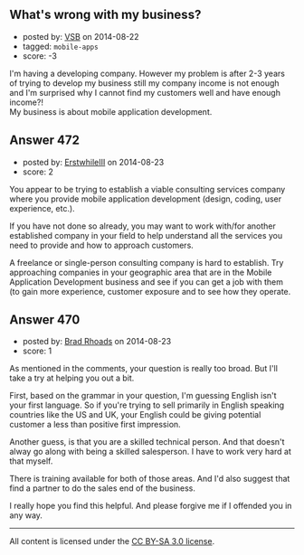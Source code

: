 ## What's wrong with my business?

- posted by: [VSB](https://stackexchange.com/users/1084234/vsb) on 2014-08-22
- tagged: `mobile-apps`
- score: -3

I'm having a developing company. However my problem is after 2-3 years of trying to develop my business still my company income is not enough and I'm surprised why I cannot find my customers well and have enough income?!
<br/> My business is about mobile application development.


## Answer 472

- posted by: [ErstwhileIII](https://stackexchange.com/users/2320529/erstwhileiii) on 2014-08-23
- score: 2

You appear to be trying to establish a viable consulting services company where you provide mobile application development (design, coding, user experience, etc.).

If you have not done so already, you may want to work with/for another established company in your field to help understand all the services you need to provide and how to approach customers. 

A freelance or single-person consulting company is hard to establish. Try approaching companies in your geographic area that are in the Mobile Application Development business and see if you can get a job with them (to gain more experience, customer exposure and to see how they operate.


## Answer 470

- posted by: [Brad Rhoads](https://stackexchange.com/users/42121/brad-rhoads) on 2014-08-23
- score: 1

As mentioned in the comments, your question is really too broad. But I'll take a try at helping you out a bit.

First, based on the grammar in your question, I'm guessing English isn't your first language. So if you're trying to sell primarily in English speaking countries like the US and UK, your English could be giving potential customer a less than positive first impression. 

Another guess, is that you are a skilled technical person. And that doesn't alway go along with being a skilled salesperson. I have to work very hard at that myself.

There is training available for both of those areas. And I'd also suggest that find a partner to do the sales end of the business.

I really hope you find this helpful. And please forgive me if I offended you in any  way.




---

All content is licensed under the [CC BY-SA 3.0 license](https://creativecommons.org/licenses/by-sa/3.0/).
